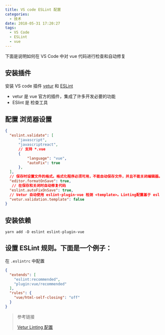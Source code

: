 ```yaml
---
title: VS code ESLint 配置
categories:
  - 技术
date: 2018-05-31 17:20:27
tags:
  - VS Code
  - ESLint
  - vue
---
```


下面是说明如何在 VS Code 中对 vue 代码进行检查和自动修复

## 安装插件

安装 VS code 插件 [vetur](https://github.com/vuejs/vetur) 和 [ESLint](https://github.com/Microsoft/vscode-eslint)

- vetur 是 vue 官方的插件，集成了许多开发必要的功能
- ESlint 是 检查工具

## 配置 浏览器设置

``` json
{
  "eslint.validate": [
      "javascript",
      "javascriptreact",
      // 支持 *.vue
      {
          "language": "vue",
          "autoFix": true
      },
  ],
  // 保存时设置文件的格式。格式化程序必须可用，不能自动保存文件，并且不能关闭编辑器。
  "editor.formatOnSave": true,
   // 在保存和关闭时自动修复代码
  "eslint.autoFixOnSave": true,
  // Vetur 自动使用 eslint-plugin-vue 检测 <template>。Linting配置基于 eslint-plugin-vue 的基本规则集。这是成 false 关闭它
  "vetur.validation.template": false
}
```

## 安装依赖

```
yarn add -D eslint eslint-plugin-vue
```

## 设置 ESLint 规则。下面是一个例子：

在 `.eslintrc` 中配置

``` json
{
  "extends": [
    "eslint:recommended",
    "plugin:vue/recommended"
  ],
  "rules": {
    "vue/html-self-closing": "off"
  }
}

```

>参考链接
>
>[Vetur Linting 配置](https://vuejs.github.io/vetur/linting-error.html)